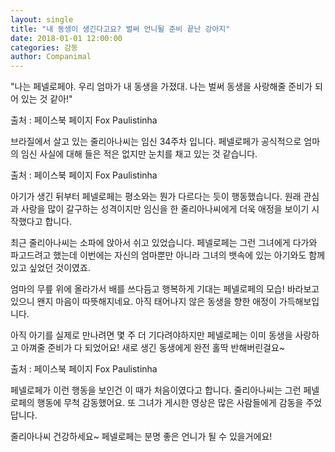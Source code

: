 ```yaml
---
layout: single
title: "내 동생이 생긴다고요? 벌써 언니될 준비 끝난 강아지"
date: 2018-01-01 12:00:00
categories: 감동
author: Companimal
---
```


"나는 페넬로페야. 우리 엄마가 내 동생을 가졌대. 나는 벌써 동생을 사랑해줄 준비가 되어 있는 것 같아!"

출처 : 페이스북 페이지 Fox Paulistinha

브라질에서 살고 있는 줄리아나씨는 임신 34주차 입니다. 페넬로페가 공식적으로 엄마의 임신 사실에 대해 들은 적은 없지만 눈치를 채고 있는 것 같습니다.

출처 : 페이스북 페이지 Fox Paulistinha

아기가 생긴 뒤부터 페넬로페는 평소와는 뭔가 다르다는 듯이 행동했습니다. 원래 관심과 사랑을 많이 갈구하는 성격이지만 임신을 한 줄리아나씨에게 더욱 애정을 보이기 시작했다고 합니다.

최근 줄리아나씨는 소파에 앉아서 쉬고 있었습니다. 페넬로페는 그런 그녀에게 다가와 파고드려고 했는데 이번에는 자신의 엄마뿐만 아니라 그녀의 뱃속에 있는 아기와도 함께 있고 싶었던 것이였죠.

[](https://www.facebook.com/1450915781802093/videos/725165944496688/)

엄마의 무릎 위에 올라가서 배를 쓰다듬고 행복하게 기대는 페넬로페의 모습! 바라보고 있으니 왠지 마음이 따뜻해지네요. 아직 태어나지 않은 동생을 향한 애정이 가득해보입니다.

아직 아기를 실제로 만나려면 몇 주 더 기다려야하지만 페넬로페는 이미 동생을 사랑하고 아껴줄 준비가 다 되었어요! 새로 생긴 동생에게 완전 홀딱 반해버린걸요~

출처 : 페이스북 페이지 Fox Paulistinha

페넬로페가 이런 행동을 보인건 이 때가 처음이였다고 합니다. 줄리아나씨는 그런 페넬로페의 행동에 무척 감동했어요. 또 그녀가 게시한 영상은 많은 사람들에게 감동을 주었답니다.

줄리아나씨 건강하세요~ 페넬로페는 분명 좋은 언니가 될 수 있을거에요!
